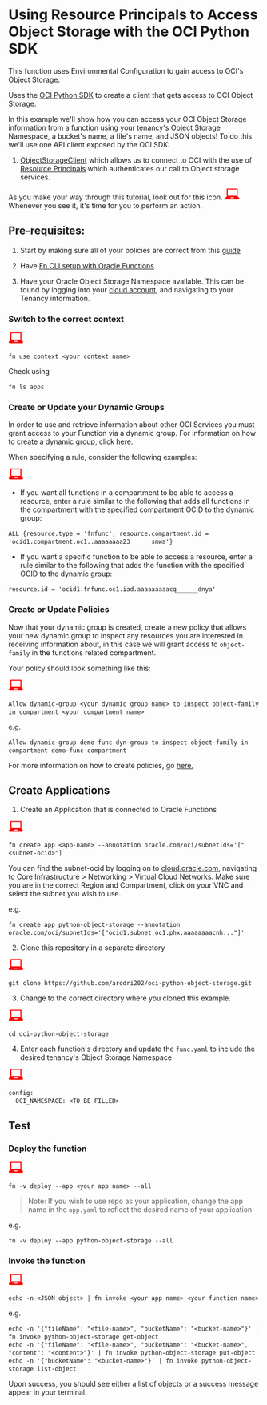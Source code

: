 # Using Resource Principals to Access Object Storage with the OCI Python SDK

  This function uses Environmental Configuration to gain access to OCI's Object Storage.

  Uses the [OCI Python SDK](https://oracle-cloud-infrastructure-python-sdk.readthedocs.io/en/latest/index.html) to create a client that gets access to OCI Object Storage.

  In this example we'll show how you can access your OCI Object Storage information from a function using your tenancy's Object Storage Namespace, a bucket's name, a file's name, and JSON objects! To do this we'll use one API client exposed by the OCI SDK:

  1. [ObjectStorageClient](https://oracle-cloud-infrastructure-python-sdk.readthedocs.io/en/latest/api/object_storage/client/oci.object_storage.ObjectStorageClient.html) which allows us to connect to OCI with the use of [Resource Principals](https://oracle-cloud-infrastructure-python-sdk.readthedocs.io/en/latest/api/signing.html?highlight=Resource%20Principals#resource-principals-signer) which authenticates our call to Object storage services.

  As you make your way through this tutorial, look out for this icon. ![user input icon](https://raw.githubusercontent.com/arodri202/oci-python-object-storage/master/images/userinput.png?token=AK4AYAVV2EYKYR4LI72BV6S5CUJZE) Whenever you see it, it's time for you to perform an action.


Pre-requisites:
---------------
  1. Start by making sure all of your policies are correct from this [guide](https://preview.oci.oraclecorp.com/iaas/Content/Functions/Tasks/functionscreatingpolicies.htm?tocpath=Services%7CFunctions%7CPreparing%20for%20Oracle%20Functions%7CConfiguring%20Your%20Tenancy%20for%20Function%20Development%7C_____4)

  2. Have [Fn CLI setup with Oracle Functions](https://preview.oci.oraclecorp.com/iaas/Content/Functions/Tasks/functionsconfiguringclient.htm?tocpath=Services%7CFunctions%7CPreparing%20for%20Oracle%20Functions%7CConfiguring%20Your%20Client%20Environment%20for%20Function%20Development%7C_____0)

  3. Have your Oracle Object Storage Namespace available. This can be found by logging into your [cloud account](https://console.us-ashburn-1.oraclecloud.com/), and navigating to your Tenancy information.

### Switch to the correct context
  ![user input icon](https://raw.githubusercontent.com/arodri202/oci-python-object-storage/master/images/userinput.png?token=AK4AYAVV2EYKYR4LI72BV6S5CUJZE)
  ```
  fn use context <your context name>
  ```
  Check using
  ```
  fn ls apps
  ```

### Create or Update your Dynamic Groups
  In order to use and retrieve information about other OCI Services you must grant access to your Function via a dynamic group. For information on how to create a dynamic group, click [here.](https://preview.oci.oraclecorp.com/iaas/Content/Identity/Tasks/managingdynamicgroups.htm#To)

  When specifying a rule, consider the following examples:

  ![user input icon](https://raw.githubusercontent.com/arodri202/oci-python-object-storage/master/images/userinput.png?token=AK4AYAVV2EYKYR4LI72BV6S5CUJZE)
  * If you want all functions in a compartment to be able to access a resource, enter a rule similar to the following that adds all functions in the compartment with the specified compartment OCID to the dynamic group:
  ```
  ALL {resource.type = 'fnfunc', resource.compartment.id = 'ocid1.compartment.oc1..aaaaaaaa23______smwa'}
  ```

  * If you want a specific function to be able to access a resource, enter a rule similar to the following that adds the function with the specified OCID to the dynamic group:
  ```
  resource.id = 'ocid1.fnfunc.oc1.iad.aaaaaaaaacq______dnya'
  ```

### Create or Update Policies
  Now that your dynamic group is created, create a new policy that allows your new dynamic group to inspect any resources you are interested in receiving information about, in this case we will grant access to `object-family` in the functions related compartment.

  Your policy should look something like this:

  ![user input icon](https://raw.githubusercontent.com/arodri202/oci-python-object-storage/master/images/userinput.png?token=AK4AYAVV2EYKYR4LI72BV6S5CUJZE)
  ```
  Allow dynamic-group <your dynamic group name> to inspect object-family in compartment <your compartment name>
  ```
  e.g.
  ```
  Allow dynamic-group demo-func-dyn-group to inspect object-family in compartment demo-func-compartment
  ```

  For more information on how to create policies, go [here.](https://docs.cloud.oracle.com/iaas/Content/Identity/Concepts/policysyntax.htm)


Create Applications
--------------------
1. Create an Application that is connected to Oracle Functions

  ![user input icon](https://raw.githubusercontent.com/arodri202/oci-python-object-storage/master/images/userinput.png?token=AK4AYAVV2EYKYR4LI72BV6S5CUJZE)
  ```
  fn create app <app-name> --annotation oracle.com/oci/subnetIds='["<subnet-ocid>"]
  ```

  You can find the subnet-ocid by logging on to [cloud.oracle.com](https://cloud.oracle.com/en_US/sign-in), navigating to Core Infrastructure > Networking > Virtual Cloud Networks. Make sure you are in the correct Region and Compartment, click on your VNC and select the subnet you wish to use.

  e.g.
  ```
  fn create app python-object-storage --annotation oracle.com/oci/subnetIds='["ocid1.subnet.oc1.phx.aaaaaaaacnh..."]'
  ```

  2. Clone this repository in a separate directory

  ![user input icon](https://raw.githubusercontent.com/arodri202/oci-rp-control-instances/master/images/userinput.png?token=AK4AYAQ534QXEF2JHIDUZRS5BP632)
  ```
  git clone https://github.com/arodri202/oci-python-object-storage.git
  ```
  3. Change to the correct directory where you cloned this example.

  ![user input icon](https://raw.githubusercontent.com/arodri202/oci-rp-control-instances/master/images/userinput.png?token=AK4AYAQ534QXEF2JHIDUZRS5BP632)
  ```
  cd oci-python-object-storage
  ```
  4. Enter each function's directory and update the `func.yaml` to include the desired tenancy's Object Storage Namespace

  ![user input icon](https://raw.githubusercontent.com/arodri202/oci-rp-control-instances/master/images/userinput.png?token=AK4AYAQ534QXEF2JHIDUZRS5BP632)
  ```
  config:
    OCI_NAMESPACE: <TO BE FILLED>
  ```

Test
----
### Deploy the function

  ![user input icon](https://raw.githubusercontent.com/arodri202/oci-python-object-storage/master/images/userinput.png?token=AK4AYAVV2EYKYR4LI72BV6S5CUJZE)
  ```
  fn -v deploy --app <your app name> --all
  ```
  > Note: If you wish to use repo as your application, change the app name in the `app.yaml` to reflect the desired name of your application

  e.g.

  ```
  fn -v deploy --app python-object-storage --all
  ```

### Invoke the function

  ![user input icon](https://raw.githubusercontent.com/arodri202/oci-python-object-storage/master/images/userinput.png?token=AK4AYAVV2EYKYR4LI72BV6S5CUJZE)
  ```
  echo -n <JSON object> | fn invoke <your app name> <your function name>
  ```
  e.g.
  ```
  echo -n '{"fileName": "<file-name>", "bucketName": "<bucket-name>"}' | fn invoke python-object-storage get-object
  echo -n '{"fileName": "<file-name>", "bucketName": "<bucket-name>", "content": "<content>"}' | fn invoke python-object-storage put-object
  echo -n '{"bucketName": "<bucket-name>"}' | fn invoke python-object-storage list-object
  ```
  Upon success, you should see either a list of objects or a success message appear in your terminal.
